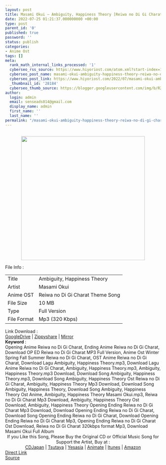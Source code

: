 ```yaml
---
layout: post
title: Masami Okui – Ambiguity, Happiness Theory [Reiwa no Di Gi Charat Theme Song]
date: 2022-07-25 01:21:37.000000000 +00:00
type: post
parent_id: '0'
published: true
password: ''
status: publish
categories:
- Anime Ost
tags: []
meta:
  rank_math_internal_links_processed: '1'
  cyberseo_rss_source: https://www.hiyoriost.com/atom.xml?start-index=1
  cyberseo_post_name: masami-okui-ambiguity-happiness-theory-reiwa-no-di-gi-charat-theme-song
  cyberseo_post_link: https://www.hiyoriost.com/2022/07/masami-okui-ambiguity-happiness-theory.html
  _thumbnail_id: '28184'
  cyberseo_thumb_source: https://blogger.googleusercontent.com/img/b/R29vZ2xl/AVvXsEjgNl_8OZvIqwcIzIULoQYXlGpcDKqrAGCbcrHcuNfGW8RjO4EAKycwZ2NjJe6NTG62EJjpX-4GdX0W9dYLWHkIp5gy69gfkTbosLhGLckOYErRIdYpnnSymrqBfqGmEJKo1dow-d9ljLlE9IAVZVgJRv9JgjEt-Gch4Ce_iySQpyBfEhWVS0I_vp4s/s400/cover%20%2814%29.jpg
author:
  login: admin
  email: senseads014@gmail.com
  display_name: admin
  first_name: ''
  last_name: ''
permalink: "/masami-okui-ambiguity-happiness-theory-reiwa-no-di-gi-charat-theme-song/"
---
```

<div class="separator" style="clear: both"><a href="https://blogger.googleusercontent.com/img/b/R29vZ2xl/AVvXsEjgNl_8OZvIqwcIzIULoQYXlGpcDKqrAGCbcrHcuNfGW8RjO4EAKycwZ2NjJe6NTG62EJjpX-4GdX0W9dYLWHkIp5gy69gfkTbosLhGLckOYErRIdYpnnSymrqBfqGmEJKo1dow-d9ljLlE9IAVZVgJRv9JgjEt-Gch4Ce_iySQpyBfEhWVS0I_vp4s/s600/cover%20%2814%29.jpg" style="display: block;padding: 1em 0;text-align: center"><img alt border="0" data-original-height="600" data-original-width="600" src="{{ site.baseurl }}/assets/2022/07/cover%20%2814%29.jpg" width="400" /></a></div>
<div class="linkdownload">File Info : </div>
<div class="info2" id="Info">
<table>
<tbody>
<tr>
<td class="tablex">Title </td>
<td>Ambiguity, Happiness Theory</td>
</tr>
<tr>
<td class="tablex">Artist </td>
<td>Masami Okui</td>
</tr>
<tr>
<td class="tablex">Anime OST </td>
<td>Reiwa no Di Gi Charat Theme Song</td>
</tr>
<tr>
<td class="tablex">File Size </td>
<td>10 MB</td>
</tr>
<tr>
<td class="tablex">Type </td>
<td>Full Version</td>
</tr>
<tr>
<td class="tablex">File Format </td>
<td>Mp3 (320 Kbps)</td>
</tr>
</tbody>
</table>
</div>
<div class="linkdownload">Link Download : </div>
<div class="listdl"><a href="https://drive.google.com/file/d/1615ivuwrHVotWJUPib9SANugmXzULRn5/view?usp=drivesdk" rel="nofollow noopener" target="_blank">GoogleDrive</a> | <a href="https://www23.zippyshare.com/v/QesPmNfb/file.html" rel="nofollow noopener" target="_blank">Zippyshare</a> | <a href="https://mir.cr/0TJEBQVD" rel="nofollow noopener" target="_blank">Mirror</a></div>
<div class="keywordz"><b>Keyword </b> :
<div class="tagser">Opening Anime Reiwa no Di Gi Charat, Ending Anime Reiwa no Di Gi Charat, Download OP ED Reiwa no Di Gi Charat MP3 Full Version, Anime Ost Winter Spring Fall Summer Reiwa no Di Gi Charat, OST Anime Reiwa no Di Gi Charat, Download Lagu Ambiguity, Happiness Theory.mp3, Download Lagu Anime Reiwa no Di Gi Charat, Ambiguity, Happiness Theory.mp3, Ambiguity, Happiness Theory.mp3 Download, Download Song Ambiguity, Happiness Theory.mp3, Download Song Ambiguity, Happiness Theory Ost Reiwa no Di Gi Charat, Ambiguity, Happiness Theory Mp3 Download, Download Song Ambiguity, Happiness Theory, Download Song Ambiguity, Happiness Theory Ost Anime, Ambiguity, Happiness Theory Masami Okui.mp3, Reiwa no Di Gi Charat Mp3 Download, Ambiguity, Happiness Theory Ost Download, Ambiguity, Happiness Theory Opening Ending Reiwa no Di Gi Charat Mp3 Download, Download Opening Ending Reiwa no Di Gi Charat, Download Song Opening Ending Reiwa no Di Gi Charat, Download Opening Ending Reiwa no Di Gi Charat Mp3, Opening Ending Reiwa no Di Gi Charat Ost Download, Reiwa no Di Gi Charat 320kbps format Mp3, Download Masami Okui Full Album</div>
</div>
<div class="buycd" align="center">If you Like this Song, Please Buy the Original CD or Official Music Song for Support the Artist, Buy at : <br /><a href="https://www.cdjapan.co.jp/" target="_blank" rel="noopener">CDJapan</a> | <a href="https://shop.tsutaya.co.jp/" target="_blank" rel="noopener">Tsutaya</a> | <a href="https://www.yesasia.com/" target="_blank" rel="noopener">Yesasia</a> | <a href="https://www.animate-onlineshop.jp/" target="_blank" rel="noopener">Animate</a> | <a href="https://www.apple.com/jp/itunes" target="_blank" rel="noopener">Itunes</a> | <a href="https://amazon.co.jp/" target="_blank" rel="noopener">Amazon</a>
</div>
<div class="divbtn"> <a href="https://handymansurrender.com/fihup8buzv?key=94550f7ce39444073321dde3b8782f97" class="btn"><i class="fa fa-download"></i> Direct Link</a> <br /><a href="https://www.hiyoriost.com/2022/07/masami-okui-ambiguity-happiness-theory.html">Source</a> </div>
